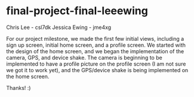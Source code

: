# final-project-final-leeewing


Chris Lee - csl7dk
Jessica Ewing - jme4xg


For our project milestone, we made the first few initial views, including a sign up screen, initial home screen, and a profile screen. We started with the design of the home screen, and we began the implementation of the camera, GPS, and device shake. The camera is beginning to be implemented to have a profile picture on the profile screen (I am not sure we got it to work yet), and the GPS/device shake is being implemented on the home screen.

Thanks! :)

